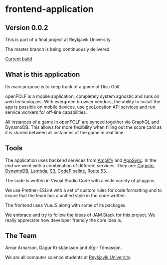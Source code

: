 # frontend-application

## Version 0.0.2

This is part of a final project at Reykjavik University.

The master branch is being continuously delivered.

[Current build](https://app.openfolf.net/)

## What is this application

Its main purpose is to keep track of a game of Disc Golf.

openFOLF is a mobile application, completely system agnostic and runs on web technologies. With evergreen browser vendors, the ability to install the app is possible on mobile devices, use geoLocation API services and run service workers for off-line capabilities.

All instances of a game in openFOLF are synced together via GraphQL and DynamoDB. This allows for more flexibility when filling out the score card as it is shared between all instances of the game in real time.

## Tools

The application uses backend services from [Amplify](https://aws-amplify.github.io/) and [AppSync](https://aws.amazon.com/appsync/). In the end we went with a combination of different services. They are: [Cognito](https://aws.amazon.com/cognito/), [DynamoDB](https://aws.amazon.com/dynamodb/), [Lambda](https://aws.amazon.com/lambda/), [S3](https://aws.amazon.com/s3/), [CodePipeline](https://aws.amazon.com/codepipeline/), [Route 53](https://aws.amazon.com/route53/).

The code is written in Visual Studio Code with a wide variety of pluggins.

We use Prettier+ESLint with a set of custom rules for code formatting and to insure that the team has a unified style in the code written.

The frontend uses VueJS along with some of its packages.

We embrace and try to follow the ideas of JAM Stack for this project. We really appreciate how developer friendly the core idea is.

## The Team

Arnar Arnarson, Dagur Kristjánsson and Ægir Tómasson.

We are all computer science students at [Reykjavik University](https://www.ru.is/).
